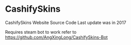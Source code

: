 # CashifySkins
CashifySkins Website Source Code
Last update was in 2017


Requires steam bot to work refer to https://github.com/AngXingLong/CashifySkins-Bot
